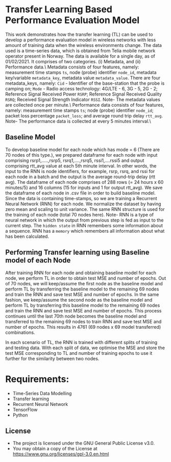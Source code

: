 # **Transfer Learning Based Performance Evaluation Model**
This work demonstrates how the transfer learning (TL) can be used to develop a performance evaluation model in wireless networks with less amount of training data when the wireless environments change. The data used is a time-series data, which is obtained from Telia mobile network operator present in Norway. The data is available for a single day, as of 01/02/2021. It comprises of two categories. (i) Metadata, and (ii) Performance data.\ 
Metadata consists of four features, namely: measurement time stamps ``ts``, node (probe) identifier ``node_id``, metadata key/variable ``metadata_key``, metadata value ``metadata_value``. There are four metadata_keys, namely: ``Cid`` - Identifier of the base-station that the probe is camping on; ``Mode`` - Radio access technology: 4G/LTE - 6, 3G - 5, 2G - 2; Reference Signal Received Power ``RSRP``; Reference Signal Received Quality ``RSRQ``; Received Signal Strength Indicator ``RSSI``. Note- The metadata values are collected once per minute.\ 
 Performance data consists of four features, namely: measurement time stamps ``ts``; node (probe) identifier ``node_id``; packet loss percentage ``packet_loss``; and average round trip delay ``rtt_avg``. Note- The performance data is collected at every 5 minutes interval.\

## **Baseline Model**
To develop baseline model for each node which has mode = 6 (There are 70 nodes of this type.), we prepared dataframe for each node with input comprising rsrp1,.....,rsrp5, rsrq1,....,rsrq5, rssi1,....rssi5 and output comprising rtt_avg value at each 5th minute interval. In other words, the input to the RNN is node identifiers, for example, rsrp, rsrq, and rssi for each node in a batch and the output is the average round-trip delay (rtt avg). 
  The dataframe of each node comprises of 288 rows (= 24 hours x 60 minutes/5) and 16 columns (15 for inputs and 1 for output rtt_avg). We save the dataframe of each node in .csv file in order to build baseline model.
  Since the data is containing time-stamps, so we are training a Recurrent Neural Network (RNN) for each node. We normalize the dataset by having zero mean and scaling to unit variance. The same RNN structure is used for the training of each node (total 70 nodes here). 
  Note- RNN is a type of neural network in which the output from previous step is fed as input to the current step. The ``hidden state`` in RNN remembers some information about a sequence. RNN has a ``memory`` which remembers all information about what has been calculated.
  
 ## **Performing Transfer learning using Baseline model of each Node**
After training RNN for each node and obtaining baseline model for each node, we perform TL in order to obtain test MSE and number of epochs. Out of 70 nodes, we will keep/assume the first node as the baseline model and perform TL by transferring the baseline model to the remaining 69 nodes and train the RNN and save test MSE and number of epochs. In the same fashion, we keep/assume the second node as the baseline model and perform TL by transferring this baseline model to the remaining 69 nodes and train the RNN and save test MSE and number of epochs. This process continues until the last 70th node becomes the baseline model and transferred to the remaining 69 nodes to train RNN and save test MSE and number of epochs. This results in 4761 (69 nodes x 69 model transferred) combinations. 

In each scenario of TL, the RNN is trained with different splits of training and testing data. With each split of data, we optimise the MSE and store the test MSE corresponding to TL and number of training epochs to use it further for the similarity between two nodes.

# **Requirements:**
* Time-Series Data Modelling 
* Transfer learning
* Recurrent Neural Network
* TensorFlow
* Python

## **License**
* The project is licensed under the GNU General Public License v3.0.
* You may obtain a copy of the License at https://www.gnu.org/licenses/gpl-3.0.en.html



